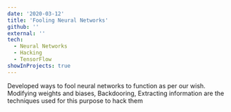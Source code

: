 ```yaml
---
date: '2020-03-12'
title: 'Fooling Neural Networks'
github: ''
external: ''
tech:
  - Neural Networks
  - Hacking
  - TensorFlow
showInProjects: true
---
```


Developed ways to fool neural networks to function as per our wish. Modifying weights and biases, Backdooring, Extracting information are the techniques used for this purpose to hack them
